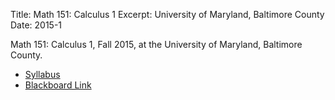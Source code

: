 Title: Math 151: Calculus 1
Excerpt: University of Maryland, Baltimore County
Date: 2015-1

Math 151: Calculus 1, Fall 2015, 
at the University of Maryland, Baltimore County.

- [Syllabus](/pdfs/math151_syllabus.pdf)
- [Blackboard Link](http://blackboard.umbc.edu)





